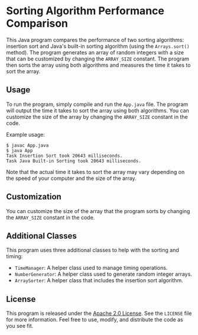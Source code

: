 # Sorting Algorithm Performance Comparison

This Java program compares the performance of two sorting algorithms: insertion sort and Java's built-in sorting algorithm (using the `Arrays.sort()` method). The program generates an array of random integers with a size that can be customized by changing the `ARRAY_SIZE` constant. The program then sorts the array using both algorithms and measures the time it takes to sort the array.

## Usage

To run the program, simply compile and run the `App.java` file. The program will output the time it takes to sort the array using both algorithms. You can customize the size of the array by changing the `ARRAY_SIZE` constant in the code.

Example usage:

```
$ javac App.java
$ java App
Task Insertion Sort took 20643 milliseconds.
Task Java Built-in Sorting took 20643 milliseconds.
```

Note that the actual time it takes to sort the array may vary depending on the speed of your computer and the size of the array.

## Customization

You can customize the size of the array that the program sorts by changing the `ARRAY_SIZE` constant in the code.

## Additional Classes

This program uses three additional classes to help with the sorting and timing:

- `TimeManager`: A helper class used to manage timing operations.
- `NumberGenerator`: A helper class used to generate random integer arrays.
- `ArraySorter`: A helper class that includes the insertion sort algorithm.

## License

This program is released under the [Apache 2.0 License](https://www.apache.org/licenses/LICENSE-2.0). See the `LICENSE` file for more information. Feel free to use, modify, and distribute the code as you see fit.
